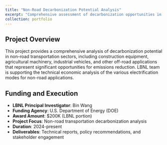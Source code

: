 ```yaml
---
title: "Non-Road Decarbonization Potential Analysis"
excerpt: "Comprehensive assessment of decarbonization opportunities in non-road transportation sectors including construction, agriculture, and industrial equipment. <br/><strong>Funding:</strong> DOE, $200K"
collection: portfolio
---
```


## Project Overview

This project provides a comprehensive analysis of decarbonization potential in non-road transportation sectors, including construction equipment, agricultural machinery, industrial vehicles, and other off-road applications that represent significant opportunities for emissions reduction. LBNL team is supporting the technical economic analysis of the various electrification modes for non-road applications. 


## Funding and Execution

* **LBNL Principal Investigator**: Bin Wang
* **Funding Agency**: U.S. Department of Energy (DOE)
* **Award Amount**: $200K (LBNL portion)
* **Project Focus**: Non-road transportation decarbonization analysis
* **Duration**: 2024-present
* **Deliverables**: Technical reports, policy recommendations, and stakeholder engagement
